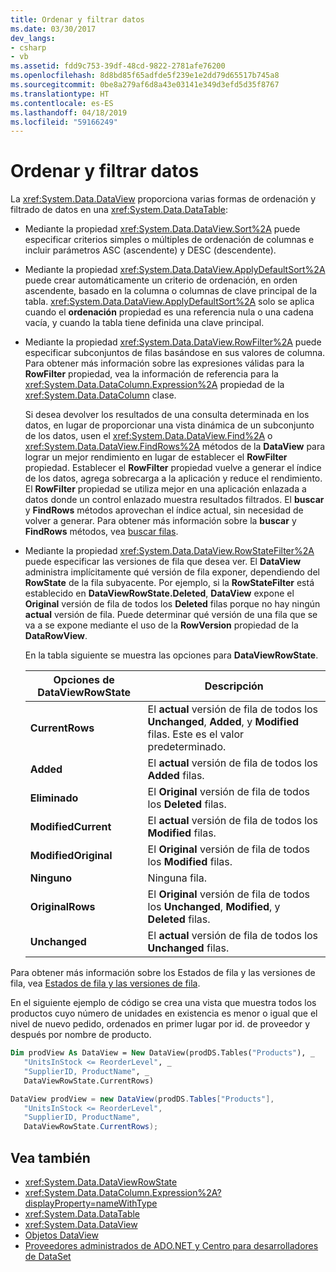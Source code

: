 ```yaml
---
title: Ordenar y filtrar datos
ms.date: 03/30/2017
dev_langs:
- csharp
- vb
ms.assetid: fdd9c753-39df-48cd-9822-2781afe76200
ms.openlocfilehash: 8d8bd85f65adfde5f239e1e2dd79d65517b745a8
ms.sourcegitcommit: 0be8a279af6d8a43e03141e349d3efd5d35f8767
ms.translationtype: HT
ms.contentlocale: es-ES
ms.lasthandoff: 04/18/2019
ms.locfileid: "59166249"
---
```

# <a name="sorting-and-filtering-data"></a>Ordenar y filtrar datos
La <xref:System.Data.DataView> proporciona varias formas de ordenación y filtrado de datos en una <xref:System.Data.DataTable>:  
  
-   Mediante la propiedad <xref:System.Data.DataView.Sort%2A> puede especificar criterios simples o múltiples de ordenación de columnas e incluir parámetros ASC (ascendente) y DESC (descendente).  
  
-   Mediante la propiedad <xref:System.Data.DataView.ApplyDefaultSort%2A> puede crear automáticamente un criterio de ordenación, en orden ascendente, basado en la columna o columnas de clave principal de la tabla. <xref:System.Data.DataView.ApplyDefaultSort%2A> solo se aplica cuando el **ordenación** propiedad es una referencia nula o una cadena vacía, y cuando la tabla tiene definida una clave principal.  
  
-   Mediante la propiedad <xref:System.Data.DataView.RowFilter%2A> puede especificar subconjuntos de filas basándose en sus valores de columna. Para obtener más información sobre las expresiones válidas para la **RowFilter** propiedad, vea la información de referencia para la <xref:System.Data.DataColumn.Expression%2A> propiedad de la <xref:System.Data.DataColumn> clase.  
  
     Si desea devolver los resultados de una consulta determinada en los datos, en lugar de proporcionar una vista dinámica de un subconjunto de los datos, usen el <xref:System.Data.DataView.Find%2A> o <xref:System.Data.DataView.FindRows%2A> métodos de la **DataView** para lograr un mejor rendimiento en lugar de establecer el **RowFilter** propiedad. Establecer el **RowFilter** propiedad vuelve a generar el índice de los datos, agrega sobrecarga a la aplicación y reduce el rendimiento. El **RowFilter** propiedad se utiliza mejor en una aplicación enlazada a datos donde un control enlazado muestra resultados filtrados. El **buscar** y **FindRows** métodos aprovechan el índice actual, sin necesidad de volver a generar. Para obtener más información sobre la **buscar** y **FindRows** métodos, vea [buscar filas](../../../../../docs/framework/data/adonet/dataset-datatable-dataview/finding-rows.md).  
  
-   Mediante la propiedad <xref:System.Data.DataView.RowStateFilter%2A> puede especificar las versiones de fila que desea ver. El **DataView** administra implícitamente qué versión de fila exponer, dependiendo del **RowState** de la fila subyacente. Por ejemplo, si la **RowStateFilter** está establecido en **DataViewRowState.Deleted**, **DataView** expone el **Original** versión de fila de todos los **Deleted** filas porque no hay ningún **actual** versión de fila. Puede determinar qué versión de una fila que se va a se expone mediante el uso de la **RowVersion** propiedad de la **DataRowView**.  
  
     En la tabla siguiente se muestra las opciones para **DataViewRowState**.  
  
    |Opciones de DataViewRowState|Descripción|  
    |------------------------------|-----------------|  
    |**CurrentRows**|El **actual** versión de fila de todos los **Unchanged**, **Added**, y **Modified** filas. Este es el valor predeterminado.|  
    |**Added**|El **actual** versión de fila de todos los **Added** filas.|  
    |**Eliminado**|El **Original** versión de fila de todos los **Deleted** filas.|  
    |**ModifiedCurrent**|El **actual** versión de fila de todos los **Modified** filas.|  
    |**ModifiedOriginal**|El **Original** versión de fila de todos los **Modified** filas.|  
    |**Ninguno**|Ninguna fila.|  
    |**OriginalRows**|El **Original** versión de fila de todos los **Unchanged**, **Modified**, y **Deleted** filas.|  
    |**Unchanged**|El **actual** versión de fila de todos los **Unchanged** filas.|  
  
 Para obtener más información sobre los Estados de fila y las versiones de fila, vea [Estados de fila y las versiones de fila](../../../../../docs/framework/data/adonet/dataset-datatable-dataview/row-states-and-row-versions.md).  
  
 En el siguiente ejemplo de código se crea una vista que muestra todos los productos cuyo número de unidades en existencia es menor o igual que el nivel de nuevo pedido, ordenados en primer lugar por id. de proveedor y después por nombre de producto.  
  
```vb  
Dim prodView As DataView = New DataView(prodDS.Tables("Products"), _  
   "UnitsInStock <= ReorderLevel", _  
   "SupplierID, ProductName", _  
   DataViewRowState.CurrentRows)  
```  
  
```csharp  
DataView prodView = new DataView(prodDS.Tables["Products"],  
   "UnitsInStock <= ReorderLevel",  
   "SupplierID, ProductName",  
   DataViewRowState.CurrentRows);  
```  
  
## <a name="see-also"></a>Vea también

- <xref:System.Data.DataViewRowState>
- <xref:System.Data.DataColumn.Expression%2A?displayProperty=nameWithType>
- <xref:System.Data.DataTable>
- <xref:System.Data.DataView>
- [Objetos DataView](../../../../../docs/framework/data/adonet/dataset-datatable-dataview/dataviews.md)
- [Proveedores administrados de ADO.NET y Centro para desarrolladores de DataSet](https://go.microsoft.com/fwlink/?LinkId=217917)
